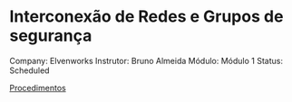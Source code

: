 # Interconexão de Redes e Grupos de segurança

Company: Elvenworks
Instrutor: Bruno Almeida
Módulo: Módulo 1
Status: Scheduled

[Procedimentos](Interconexa%CC%83o%20de%20Redes%20e%20Grupos%20de%20seguranc%CC%A7a%2092425191cbce46e1affb9c2e42513e72/Procedimentos%2088fc4eb8de544cd5bbeb70edf3988ad0.md)